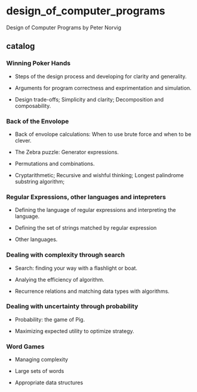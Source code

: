 # design_of_computer_programs

Design of Computer Programs by Peter Norvig

## catalog

### Winning Poker Hands

* Steps of the design process and developing for clarity and generality.

* Arguments for program correctness and exprimentation and simulation.

* Design trade-offs; Simplicity and clarity; Decomposition and composability.

### Back of the Envolope

* Back of envolope calculations: When to use brute force and when to be clever.

* The Zebra puzzle: Generator expressions.

* Permutations and combinations.

* Cryptarithmetic; Recursive and wishful thinking; Longest palindrome substring algorithm;

### Regular Expressions, other languages and intepreters

* Defining the language of regular expressions and interpreting the language.

* Defining the set of strings matched by regular expression

* Other languages.

### Dealing with complexity through search

* Search: finding your way with a flashlight or boat.

* Analying the efficiency of algorithm.

* Recurrence relations and matching data types with algorithms.

### Dealing with uncertainty through probability

* Probability: the game of Pig.

* Maximizing expected utility to optimize strategy.

### Word Games

* Managing complexity

* Large sets of words

* Appropriate data structures
